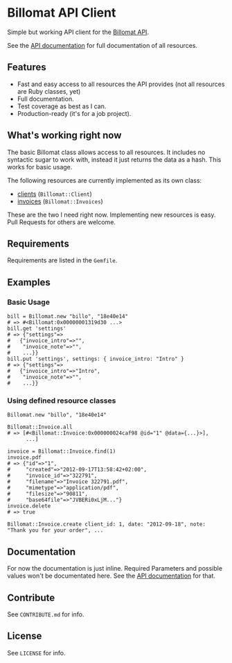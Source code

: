 Billomat API Client
===================

Simple but working API client for the [Billomat API](http://www.billomat.com/api/).

See the [API documentation][apidocu] for full documentation of all resources.

## Features

* Fast and easy access to all resources the API provides
  (not all resources are Ruby classes, yet)
* Full documentation.
* Test coverage as best as I can.
* Production-ready (it's for a job project).

## What's working right now

The basic Billomat class allows access to all resources. It includes no syntactic sugar to work with, instead it just returns the data as a hash. This works for basic usage.

The following resources are currently implemented as its own class:

* [clients](http://www.billomat.com/en/api/invoices/) (`Billomat::Client`)
* [invoices](http://www.billomat.com/en/api/invoices/) (`Billomat::Invoices`)

These are the two I need right now.
Implementing new resources is easy. Pull Requests for others are welcome.

## Requirements

Requirements are listed in the `Gemfile`.

## Examples

### Basic Usage

    bill = Billomat.new "billo", "18e40e14"
    # => #<Billomat:0x00000001319d30 ...>
    bill.get 'settings'
    # => {"settings"=>
    #   {"invoice_intro"=>"",
    #    "invoice_note"=>"",
    #    ...}}
    bill.put 'settings', settings: { invoice_intro: "Intro" }
    # => {"settings"=>
    #   {"invoice_intro"=>"Intro",
    #    "invoice_note"=>"",
    #    ...}}

### Using defined resource classes

    Billomat.new "billo", "18e40e14"

    Billomat::Invoice.all
    # => [#<Billomat::Invoice:0x000000024caf98 @id="1" @data={...}>],
          ...]

    invoice = Billomat::Invoice.find(1)
    invoice.pdf
    # => {"id"=>"1",
    #     "created"=>"2012-09-17T13:58:42+02:00",
    #     "invoice_id"=>"322791",
    #     "filename"=>"Invoice 322791.pdf",
    #     "mimetype"=>"application/pdf",
    #     "filesize"=>"90811",
    #     "base64file"=>"JVBERi0xLjM..."}
    invoice.delete
    # => true

    Billomat::Invoice.create client_id: 1, date: "2012-09-18", note: "Thank you for your order", ...

## Documentation

For now the documentation is just inline.
Required Parameters and possible values won't be documentated here. See the [API documentation][apidocu] for that.

## Contribute

See `CONTRIBUTE.md` for info.

## License

See `LICENSE` for info.

[apidocu]: http://www.billomat.com/en/api/settings/
